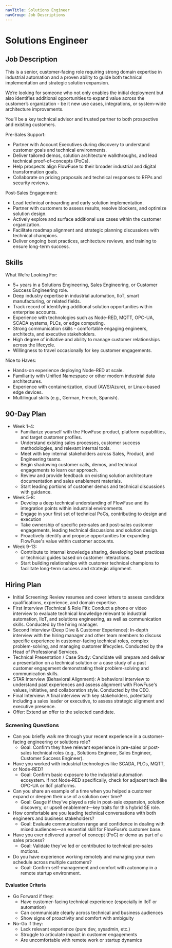 ```yaml
---
navTitle: Solutions Engineer
navGroup: Job Descriptions
---
```


# Solutions Engineer

## Job Description

This is a senior, customer-facing role requiring strong domain expertise in industrial automation and a proven ability to guide both technical implementation and strategic solution expansion.

We’re looking for someone who not only enables the initial deployment but also identifies additional opportunities to expand value across the customer’s organization - be it new use cases, integrations, or system-wide architecture improvements.

You’ll be a key technical advisor and trusted partner to both prospective and existing customers.

Pre-Sales Support:
* Partner with Account Executives during discovery to understand customer goals and technical environments.
* Deliver tailored demos, solution architecture walkthroughs, and lead technical proof-of-concepts (PoCs).
* Help prospects align FlowFuse to their broader industrial and digital transformation goals.
* Collaborate on pricing proposals and technical responses to RFPs and security reviews.

Post-Sales Engagement:
* Lead technical onboarding and early solution implementation.
* Partner with customers to assess results, resolve blockers, and optimize solution design.
* Actively explore and surface additional use cases within the customer organization.
* Facilitate roadmap alignment and strategic planning discussions with technical champions.
* Deliver ongoing best practices, architecture reviews, and training to ensure long-term success.

## Skills

What We’re Looking For:
* 5+ years in a Solutions Engineering, Sales Engineering, or Customer Success Engineering role.
* Deep industry expertise in industrial automation, IIoT, smart manufacturing, or related fields.
* Track record of identifying additional solution opportunities within enterprise accounts.
* Experience with technologies such as Node-RED, MQTT, OPC-UA, SCADA systems, PLCs, or edge computing.
* Strong communication skills - comfortable engaging engineers, architects, and executive stakeholders.
* High degree of initiative and ability to manage customer relationships across the lifecycle.
* Willingness to travel occasionally for key customer engagements.

Nice to Haves:
* Hands-on experience deploying Node-RED at scale.
* Familiarity with Unified Namespace or other modern industrial data architectures.
* Experience with containerization, cloud (AWS/Azure), or Linux-based edge devices.
* Multilingual skills (e.g., German, French, Spanish).

## 90-Day Plan

* Week 1-4:
   * Familiarize yourself with the FlowFuse product, platform capabilities, and target customer profiles.
   * Understand existing sales processes, customer success methodologies, and relevant internal tools.
   * Meet with key internal stakeholders across Sales, Product, and Engineering teams.
   * Begin shadowing customer calls, demos, and technical engagements to learn our approach.
   * Review and provide feedback on existing solution architecture documentation and sales enablement materials.
   * Start leading portions of customer demos and technical discussions with guidance.
* Week 5-8:
   * Develop a deep technical understanding of FlowFuse and its integration points within industrial environments.
   * Engage in your first set of technical PoCs, contributing to design and execution
   * Take ownership of specific pre-sales and post-sales customer engagements, leading technical discussions and solution design.
   * Proactively identify and propose opportunities for expanding FlowFuse's value within customer accounts.   
* Week 9-13:
   * Contribute to internal knowledge sharing, developing best practices or technical guides based on customer interactions.
   * Start building relationships with customer technical champions to facilitate long-term success and strategic alignment.

## Hiring Plan

* Initial Screening: Review resumes and cover letters to assess candidate qualifications, experience, and domain expertise.
* First Interview (Technical & Role Fit): Conduct a phone or video interview to evaluate technical knowledge relevant to industrial automation, IIoT, and solutions engineering, as well as communication skills. Conducted by the hiring manager. 
* Second Interview (Deep Dive & Customer Experience): In-depth interview with the hiring manager and other team members to discuss specific experience in customer-facing technical roles, complex problem-solving, and managing customer lifecycles. Conducted by the Head of Professional Services.
* Technical Presentation / Case Study: Candidate will prepare and deliver a presentation on a technical solution or a case study of a past customer engagement demonstrating their problem-solving and communication skills.
* STAR Interview (Behavioral Alignment): A behavioral interview to understand past experiences and assess alignment with FlowFuse's values, initiative, and collaboration style. Conducted by the CEO.
* Final Interview: A final interview with key stakeholders, potentially including a sales leader or executive, to assess strategic alignment and executive presence.
* Offer: Extend an offer to the selected candidate.

### Screening Questions 
* Can you briefly walk me through your recent experience in a customer-facing engineering or solutions role?
   * Goal: Confirm they have relevant experience in pre-sales or post-sales technical roles (e.g., Solutions Engineer, Sales Engineer, Customer Success Engineer).
* Have you worked with industrial technologies like SCADA, PLCs, MQTT, or Node-RED?
   * Goal: Confirm basic exposure to the industrial automation ecosystem. If not Node-RED specifically, check for adjacent tech like OPC-UA or IIoT platforms.
* Can you share an example of a time when you helped a customer expand or deepen their use of a solution over time?
   * Goal: Gauge if they’ve played a role in post-sale expansion, solution discovery, or upsell enablement—key traits for this hybrid SE role.
* How comfortable are you leading technical conversations with both engineers and business stakeholders?
   * Goal: Evaluate communication range and confidence in dealing with mixed audiences—an essential skill for FlowFuse’s customer base.
* Have you ever delivered a proof of concept (PoC) or demo as part of a sales process?
   * Goal: Validate they’ve led or contributed to technical pre-sales motions.
* Do you have experience working remotely and managing your own schedule across multiple customers?
   * Goal: Confirm self-management and comfort with autonomy in a remote startup environment.

#### Evaluation Criteria
* Go Forward if they:
   * Have customer-facing technical experience (especially in IIoT or automation)
   * Can communicate clearly across technical and business audiences
   * Show signs of proactivity and comfort with ambiguity
* No-Go if they:
   * Lack relevant experience (pure dev, sysadmin, etc.)
   * Struggle to articulate impact in customer engagements
   * Are uncomfortable with remote work or startup dynamics

